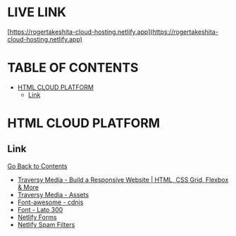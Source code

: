 <h1>LIVE LINK</h1>

[https://rogertakeshita-cloud-hosting.netlify.app](https://rogertakeshita-cloud-hosting.netlify.app)

<h1 id='contents'>TABLE OF CONTENTS</h1>

- [HTML CLOUD PLATFORM](#html-cloud-platform)
  - [Link](#link)

# HTML CLOUD PLATFORM

## Link

[Go Back to Contents](#contents)

- [Traversy Media - Build a Responsive Website | HTML, CSS Grid, Flexbox & More](https://www.youtube.com/watch?v=p0bGHP-PXD4)
- [Traversy Media - Assets](https://github.com/bradtraversy/loruki-website)
- [Font-awesome - cdnjs](https://cdnjs.com/libraries/font-awesome)
- [Font - Lato 300](https://fonts.google.com/specimen/Lato?query=lato&sidebar.open=true&selection.family=Lato:wght@300)
- [Netlify Forms](https://docs.netlify.com/forms/setup/#html-forms)
- [Netlify Spam Filters](https://docs.netlify.com/forms/spam-filters/#extra-spam-prevention)
